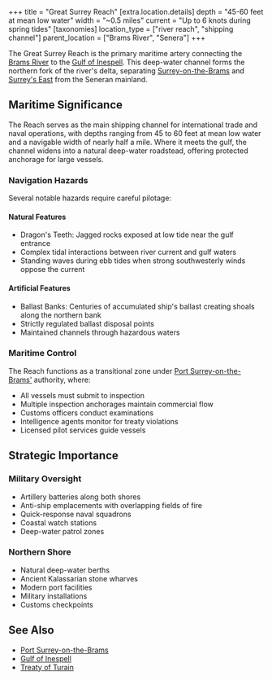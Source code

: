 +++
title = "Great Surrey Reach"
[extra.location.details]
depth = "45-60 feet at mean low water"
width = "~0.5 miles"
current = "Up to 6 knots during spring tides"
[taxonomies]
location_type = ["river reach", "shipping channel"]
parent_location = ["Brams River", "Senera"]
+++

The Great Surrey Reach is the primary maritime artery connecting the
[Brams River](@/locations/brams-river.md) to the
[Gulf of Inespell](@/locations/gulf-of-inespell.md). This deep-water channel
forms the northern fork of the river's delta, separating
[Surrey-on-the-Brams](@/locations/surrey-on-the-brams.md) and
[Surrey's East](@/locations/surreys-east.md) from the Seneran mainland.

## Maritime Significance

The Reach serves as the main shipping channel for international trade and naval
operations, with depths ranging from 45 to 60 feet at mean low water and a
navigable width of nearly half a mile. Where it meets the gulf, the channel
widens into a natural deep-water roadstead, offering protected anchorage for
large vessels.

### Navigation Hazards

Several notable hazards require careful pilotage:

#### Natural Features

- Dragon's Teeth: Jagged rocks exposed at low tide near the gulf entrance
- Complex tidal interactions between river current and gulf waters
- Standing waves during ebb tides when strong southwesterly winds oppose the
  current

#### Artificial Features

- Ballast Banks: Centuries of accumulated ship's ballast creating shoals along
  the northern bank
- Strictly regulated ballast disposal points
- Maintained channels through hazardous waters

### Maritime Control

The Reach functions as a transitional zone under
[Port Surrey-on-the-Brams'](@/locations/port-surrey-on-the-brams.md) authority,
where:

- All vessels must submit to inspection
- Multiple inspection anchorages maintain commercial flow
- Customs officers conduct examinations
- Intelligence agents monitor for treaty violations
- Licensed pilot services guide vessels

## Strategic Importance

### Military Oversight

- Artillery batteries along both shores
- Anti-ship emplacements with overlapping fields of fire
- Quick-response naval squadrons
- Coastal watch stations
- Deep-water patrol zones

### Northern Shore

- Natural deep-water berths
- Ancient Kalassarian stone wharves
- Modern port facilities
- Military installations
- Customs checkpoints

## See Also

- [Port Surrey-on-the-Brams](@/locations/port-surrey-on-the-brams.md)
- [Gulf of Inespell](@/locations/gulf-of-inespell.md)
- [Treaty of Turain](@/events/treaty-of-turain.md)
